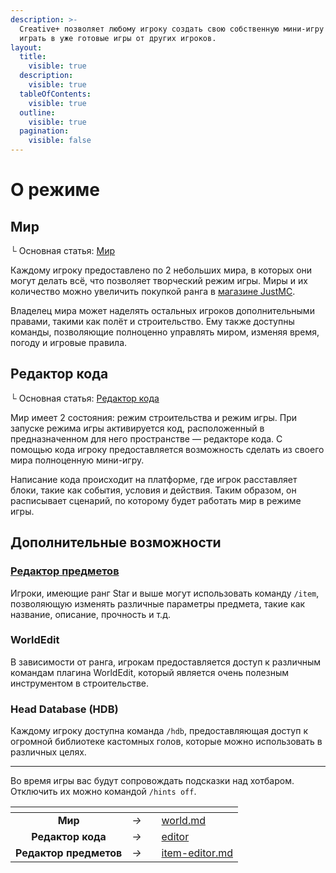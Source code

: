 ```yaml
---
description: >-
  Creative+ позволяет любому игроку создать свою собственную мини-игру или
  играть в уже готовые игры от других игроков.
layout:
  title:
    visible: true
  description:
    visible: true
  tableOfContents:
    visible: true
  outline:
    visible: true
  pagination:
    visible: false
---
```


# О режиме

## **Мир**

└ Основная статья: [Мир](world.md)

Каждому игроку предоставлено по 2 небольших мира, в которых они могут делать всё, что позволяет творческий режим игры. Миры и их количество можно увеличить покупкой ранга в [магазине JustMC](https://justmc.io/shop).

Владелец мира может наделять остальных игроков дополнительными правами, такими как полёт и строительство. Ему также доступны команды, позволяющие полноценно управлять миром, изменяя время, погоду и игровые правила.

## Редактор кода

└ Основная статья: [Редактор кода](editor/)

Мир имеет 2 состояния: режим строительства и режим игры. При запуске режима игры активируется код, расположенный в предназначенном для него пространстве — редакторе кода. С помощью кода игроку предоставляется возможность сделать из своего мира полноценную мини-игру.

Написание кода происходит на платформе, где игрок расставляет блоки, такие как события, условия и действия. Таким образом, он расписывает сценарий, по которому будет работать мир в режиме игры.

## Дополнительные возможности

### [Редактор предметов](item-editor.md)

Игроки, имеющие ранг Star и выше могут использовать команду `/item`, позволяющую изменять различные параметры предмета, такие как название, описание, прочность и т.д.

### WorldEdit

В зависимости от ранга, игрокам предоставляется доступ к различным командам плагина WorldEdit, который является очень полезным инструментом в строительстве.

### Head Database (HDB)

Каждому игроку доступна команда `/hdb`, предоставляющая доступ к огромной библиотеке кастомных голов, которые можно использовать в различных целях.

***

Во время игры вас будут сопровождать подсказки над хотбаром. Отключить их можно командой `/hints off`.

<table data-view="cards"><thead><tr><th align="center"></th><th align="center"></th><th></th><th data-hidden data-card-target data-type="content-ref"></th></tr></thead><tbody><tr><td align="center"><strong>Мир</strong></td><td align="center"><em>→</em></td><td></td><td><a href="world.md">world.md</a></td></tr><tr><td align="center"><strong>Редактор кода</strong></td><td align="center"><em>→</em></td><td></td><td><a href="editor/">editor</a></td></tr><tr><td align="center"><strong>Редактор предметов</strong></td><td align="center"><em>→</em></td><td></td><td><a href="item-editor.md">item-editor.md</a></td></tr></tbody></table>
